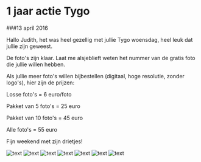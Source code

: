 1 jaar actie Tygo
=================

###13 april 2016

Hallo Judith, het was heel gezellig met jullie Tygo woensdag, heel leuk dat jullie zijn geweest.

De foto's zijn klaar. Laat me alsjeblieft weten het nummer van de gratis foto die jullie willen hebben.

Als jullie meer foto's willen bijbestellen (digitaal, hoge resolutie, zonder logo's), hier zijn de prijzen:

Losse foto's = 6 euro/foto

Pakket van 5 foto's = 25 euro

Pakket van 10 foto's = 45 euro

Alle foto's = 55 euro

Fijn weekend met zijn drietjes!

![text](/img/blog/1-jaar-actie-tygo/1.jpg)
![text](/img/blog/1-jaar-actie-tygo/2.jpg)
![text](/img/blog/1-jaar-actie-tygo/3.jpg)
![text](/img/blog/1-jaar-actie-tygo/4.jpg)
![text](/img/blog/1-jaar-actie-tygo/5.jpg)
![text](/img/blog/1-jaar-actie-tygo/6.jpg)
![text](/img/blog/1-jaar-actie-tygo/7.jpg)